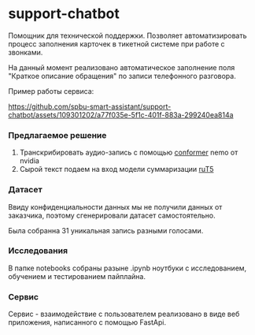 # support-chatbot

Помощник для технической поддержки. Позволяет автоматизировать процесс заполнения карточек в тикетной системе при работе с звонками.

На данный момент реализовано автоматическое заполнение поля "Краткое описание обращения" по записи телефонного разговора.

Пример работы сервиса:

https://github.com/spbu-smart-assistant/support-chatbot/assets/109301202/a77f035e-5f1c-401f-883a-299240ea814a

### Предлагаемое решение

1. Транскрибировать аудио-запись с помощью [conformer](https://catalog.ngc.nvidia.com/orgs/nvidia/teams/nemo/models/stt_ru_conformer_transducer_large) nemo от nvidia
2. Сырой текст подаем на вход модели суммаризации [ruT5](https://huggingface.co/abletobetable/rut5-base-absum-tech-support-calls)

### Датасет

Ввиду конфиденциальности данных мы не получили данных от заказчика, поэтому сгенерировали датасет самостоятельно.

Была собранна 31 уникальная запись разными голосами.

### Исследования

В папке notebooks собраны разыне .ipynb ноутбуки с исследованием, обучением и тестированием пайплайна.

### Сервис

Сервис - взаимодействие с пользователем реализовано в виде веб приложения, написанного с помощью FastApi.
